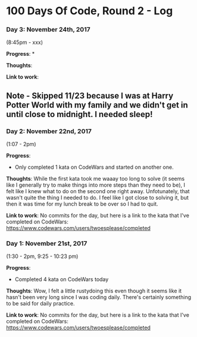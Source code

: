 # 100 Days Of Code, Round 2 - Log

### Day 3: November 24th, 2017 ###
(8:45pm - xxx)

**Progress**:
* 
  
**Thoughts**:


**Link to work**:


## Note - Skipped 11/23 because I was at Harry Potter World with my family and we didn't get in until close to midnight.  I needed sleep!

### Day 2: November 22nd, 2017 ###
(1:07 - 2pm)

**Progress**:
* Only completed 1 kata on CodeWars and started on another one.
  
**Thoughts**:
While the first kata took me waaay too long to solve (it seems like I generally try to make things into more steps than they need to be), I felt like I knew what to do on the second one right away.  Unfotunately, that wasn't quite the thing I needed to do.  I feel like I got close to solving it, but then it was time for my lunch break to be over so I had to quit.

**Link to work**:
No commits for the day, but here is a link to the kata that I've completed on CodeWars: https://www.codewars.com/users/twoesplease/completed

### Day 1: November 21st, 2017 ###
(1:30 - 2pm, 9:25 - 10:23 pm)

**Progress**:
* Completed 4 kata on CodeWars today
  
**Thoughts**:
Wow, I felt a little rustydoing this even though it seems like it hasn't been very long since I was coding daily.  There's certainly something to be said for daily practice.

**Link to work**:
No commits for the day, but here is a link to the kata that I've completed on CodeWars: https://www.codewars.com/users/twoesplease/completed
